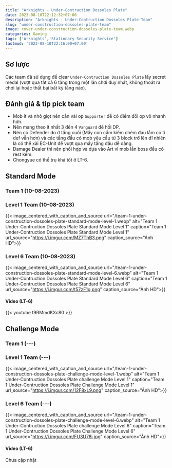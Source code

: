 ```yaml
---
title: "Arknights - Under-Contruction Dossoles Plate"
date: 2023-08-10T22:12:32+07:00
description: "Arknights - Under-Contruction Dossoles Plate Team"
slug: "under-construction-dossoles-plate-team"
image: cover-under-construction-dossoles-plate-team.webp
categories: Gaming
tags: ['Arknights','Stationary Security Service']
lastmod: '2023-08-10T22:16:00+07:00'
---
```

## Sơ lược   
Các team đã sử dụng để clear `Under-Contruction Dossoles Plate` lấy secret medal (vượt qua tất cả 6 tầng trong một lần chơi duy nhất, không thoát ra chơi lại hoặc thất bại bất kỳ tầng nào).
## Đánh giá & tip pick team  
- Mob ít và nhỏ giọt nên cần vài op `Supporter` để có điểm đổi op vô nhanh hơn.
- Nên mang theo ít nhất 3 đến 4 `Vanguard` để hồi DP.
- Nên có Defender do ở tầng cuối (Mấy con cầm kiếm chém đau lắm có tí def vẫn hơn) và các tầng đầu có mob yêu cầu từ 3 block trở lên dĩ nhiên là có thể xài EC-Unit để vượt qua mấy tầng đầu dễ dàng.
- Damage Dealer thì nên phối hợp và dựa vào Art vì mob lẫn boss đều có rest kém.
- Chongyue có thể trụ khá tốt ở LT-6.  

## Standard Mode
### Team 1 (10-08-2023)  
### Level 1 Team (10-08-2023)  
{{< image_centered_with_caption_and_source url="/team-1-under-construction-dossoles-plate-standard-mode-level-1.webp" alt="Team 1 Under-Contruction Dossoles Plate Standard Mode Level 1" caption="Team 1 Under-Contruction Dossoles Plate Standard Mode Level 1" url_source="https://i.imgur.com/MZ7ThB3.png" caption_source="Ảnh HD">}}
### Level 6 Team (10-08-2023)  
{{< image_centered_with_caption_and_source url="/team-1-under-construction-dossoles-plate-standard-mode-level-6.webp" alt="Team 1 Under-Contruction Dossoles Plate Standard Mode Level 6" caption="Team 1 Under-Contruction Dossoles Plate Standard Mode Level 6" url_source="https://i.imgur.com/t57zF1g.png" caption_source="Ảnh HD">}}
#### Video (LT-6)
{{< youtube t9RMmdKXc80 >}}
## Challenge Mode
### Team 1 (---)  
### Level 1 Team (---)  
{{< image_centered_with_caption_and_source url="/team-1-under-construction-dossoles-plate-challenge-mode-level-1.webp" alt="Team 1 Under-Contruction Dossoles Plate challenge Mode Level 1" caption="Team 1 Under-Contruction Dossoles Plate Challenge Mode Level 1" url_source="https://i.imgur.com/12F8xL9.png" caption_source="Ảnh HD">}}
### Level 6 Team (---)  
{{< image_centered_with_caption_and_source url="/team-1-under-construction-dossoles-plate-challenge-mode-level-6.webp" alt="Team 1 Under-Contruction Dossoles Plate challenge Mode Level 6" caption="Team 1 Under-Contruction Dossoles Plate Challenge Mode Level 6" url_source="https://i.imgur.com/FU3U78i.jpg" caption_source="Ảnh HD">}}
#### Video (LT-6)
Chưa cập nhật

